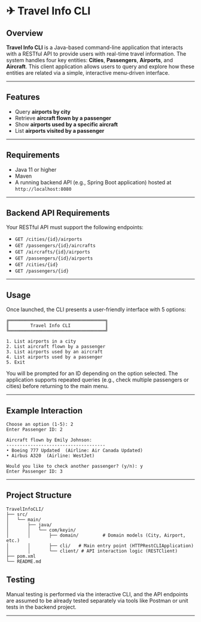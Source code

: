 # ✈ Travel Info CLI

## Overview

**Travel Info CLI** is a Java-based command-line application that interacts with a RESTful API to provide users with real-time travel information. The system handles four key entities: **Cities**, **Passengers**, **Airports**, and **Aircraft**. This client application allows users to query and explore how these entities are related via a simple, interactive menu-driven interface.

---

## Features

- Query **airports by city**
- Retrieve **aircraft flown by a passenger**
- Show **airports used by a specific aircraft**
- List **airports visited by a passenger**


---

## Requirements

- Java 11 or higher
- Maven
- A running backend API (e.g., Spring Boot application) hosted at `http://localhost:8080`

---

## Backend API Requirements

Your RESTful API must support the following endpoints:

- `GET /cities/{id}/airports`
- `GET /passengers/{id}/aircrafts`
- `GET /aircrafts/{id}/airports`
- `GET /passengers/{id}/airports`
- `GET /cities/{id}`
- `GET /passengers/{id}`

---

## Usage

Once launched, the CLI presents a user-friendly interface with 5 options:

```
╔════════════════════════════════════╗
║        Travel Info CLI             ║
╚════════════════════════════════════╝

1. List airports in a city
2. List aircraft flown by a passenger
3. List airports used by an aircraft
4. List airports used by a passenger
5. Exit
```

You will be prompted for an ID depending on the option selected. The application supports repeated queries (e.g., check multiple passengers or cities) before returning to the main menu.

---

## Example Interaction

```
Choose an option (1-5): 2
Enter Passenger ID: 2

Aircraft flown by Emily Johnson:
-------------------------------------
• Boeing 777 Updated  (Airline: Air Canada Updated)
• Airbus A320  (Airline: WestJet)

Would you like to check another passenger? (y/n): y
Enter Passenger ID: 3

```

---



## Project Structure

```
TravelInfoCLI/
├── src/
│   └── main/
│       ├── java/
│       │   └── com/keyin/
│       │       ├── domain/         # Domain models (City, Airport, etc.)
│       │       ├── cli/   # Main entry point (HTTPRestCLIApplication)
│       │       └── client/ # API interaction logic (RESTClient)
├── pom.xml
└── README.md
```

##  Testing

Manual testing is performed via the interactive CLI, and the API endpoints are assumed to be already tested separately via tools like Postman or unit tests in the backend project.

---

